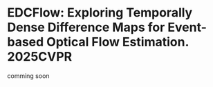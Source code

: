 # EDCFlow: Exploring Temporally Dense Difference Maps for Event-based Optical Flow Estimation. 2025CVPR

comming soon
